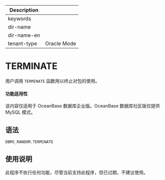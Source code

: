 | Description   |                 |
|---------------|-----------------|
| keywords      |                 |
| dir-name      |                 |
| dir-name-en   |                 |
| tenant-type   | Oracle Mode     |

# TERMINATE

用户调用 `TERMINATE` 函数用以终止对包的使用。

  <main id="notice" >
    <h4>功能适用性</h4>
    <p>该内容仅适用于 OceanBase 数据库企业版。OceanBase 数据库社区版仅提供 MySQL 模式。</p>
  </main>

## 语法

```sql
DBMS_RANDOM.TERMINATE
```



## 使用说明

此程序不执行任何功能，尽管当前支持此程序，但已过期，不建议使用。

